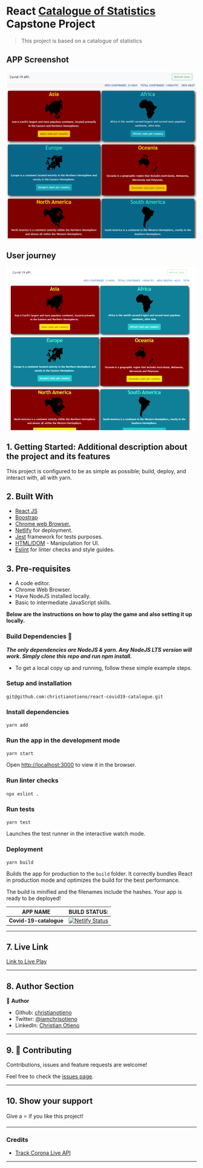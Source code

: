 # React [Catalogue of Statistics](https://www.notion.so/Catalogue-of-Statistics-72446e7fa33c403a9b6a0bc1de5c6cf5) Capstone Project

> This project is based on a catalogue of statistics

## APP Screenshot

![Screenshot](./src/assets/img/readme-docs/screenshot.png)

## User journey

![app-gif](./src/assets/img/readme-docs/app.gif)

## 1. Getting Started: Additional description about the project and its features

This project is configured to be as simple as possible; build, deploy, and interact with, all with yarn.

## 2. Built With

- [React JS](https://reactjs.org/)
- [Boostrap](https://getbootstrap.com/)
- [Chrome web Browser.](https://www.google.com/chrome/?brand=CHBD&gclid=CjwKCAjwqJ_1BRBZEiwAv73uwMy_V_6pha6yTVEa8JtU5T51QdyxZOVnsXlRndK05hSO4bSM6muP5RoC2E4QAvD_BwE&gclsrc=aw.ds)
- [Netlify](https://www.netlify.com/) for deployment.
- [Jest](https://jestjs.io/) framework for tests purposes.
- [HTML/DOM](https://www.w3schools.com/js/js_htmldom.asp) - Manipulation for UI.
- [Eslint](https://eslint.org/) for linter checks and style guides.

## 3. Pre-requisites

- A code editor.
- Chrome Web Browser.
- Have NodeJS installed locally.
- Basic to intermediate JavaScript skills.

**Below are the instructions on how to play the game and also setting it up locally.**

### Build Dependencies 🚧

***The only dependencies are NodeJS & yarn. Any NodeJS LTS version will work. Simply clone this repo and run npm install.***

- To get a local copy up and running, follow these simple example steps.

### Setup and installation

```
git@github.com:christianotieno/react-covid19-catalogue.git
```

### Install dependencies

```
yarn add
```

### Run the app in the development mode

```
yarn start
```

Open [http://localhost:3000](http://localhost:3000) to view it in the browser.

### Run linter checks

```
npx eslint .
```

### Run tests

```
yarn test
```
Launches the test runner in the interactive watch mode.

### Deployment

```
yarn build
```

Builds the app for production to the `build` folder.
It correctly bundles React in production mode and optimizes the build for the best performance.

The build is minified and the filenames include the hashes.
Your app is ready to be deployed!

|  APP NAME | BUILD STATUS: |
|   :---:   |    :---:     |
|**Covid-19-catalogue** | [![Netlify Status](https://api.netlify.com/api/v1/badges/4adb337c-5633-455d-971e-132e2db2db6b/deploy-status)](https://app.netlify.com/sites/covid-19-catalogue/deploys) |

---

## 7. Live Link

[Link to Live Play]()

---

## 8. Author Section

👤 **Author**

- Github: [christianotieno](https://github.com/christianotieno)
- Twitter: [@iamchrisotieno](https://twitter.com/iamchrisotieno)
- LinkedIn: [Christian Otieno](https://www.linkedin.com/in/christianotieno/)

---

## 9. 🤝 Contributing

Contributions, issues and feature requests are welcome!

Feel free to check the [issues page](https://github.com/christianotieno/react-covid19-catalogue/issues).

---

## 10. Show your support

Give a ⭐️ if you like this project!

---

### Credits

- [Track Corona Live API](https://www.trackcorona.live/api)

---
